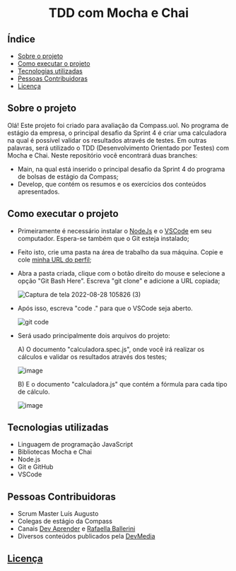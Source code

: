 
<h1 align="center"> TDD com Mocha e Chai </h1> 

## Índice 

* [Sobre o projeto](#sobre-o-projeto)
* [Como executar o projeto](#como-executar-o-projeto)
* [Tecnologias utilizadas](#tecnologias-utilizadas)
* [Pessoas Contribuidoras](#pessoas-contribuidoras)
* [Licença](#licença)

## Sobre o projeto
Olá! Este projeto foi criado para avaliação da Compass.uol. No programa de estágio da empresa, o principal desafio da Sprint 4 é criar uma calculadora na qual é possível validar os resultados através de testes. Em outras palavras, será utilizado o TDD (Desenvolvimento Orientado por Testes) com Mocha e Chai. Neste repositório você encontrará duas branches:
- Main, na qual está inserido o principal desafio da Sprint 4 do programa de bolsas de estágio da Compass;
- Develop, que contém os resumos e os exercícios dos conteúdos apresentados.





## Como executar o projeto
 - Primeiramente é necessário instalar o [NodeJs](https://nodejs.org/en/) e o [VSCode](https://code.visualstudio.com/download) em seu computador. Espera-se também que o Git esteja instalado;
 - Feito isto, crie uma pasta na área de trabalho da sua máquina. Copie e cole [minha URL do perfil](https://github.com/KarolineDantas/KarolineDantas-LogicalForest_KarolineNascimento_Compass.git);
 - Abra a pasta criada, clique com o botão direito do mouse e selecione a opção "Git Bash Here". Escreva "git clone" e adicione a URL copiada; 
 
    ![Captura de tela 2022-08-28 105826 (3)](https://user-images.githubusercontent.com/107884724/187078659-9c269ac6-5487-45a7-a75d-29b6f771456d.png)

- Após isso, escreva "code ." para que o VSCode seja aberto.

  ![git code](https://user-images.githubusercontent.com/107884724/187077898-7d79e6b1-f6e5-4c2f-84e1-de957179fa5e.png)

- Será usado principalmente dois arquivos do projeto: 
  
  A) O documento "calculadora.spec.js", onde você irá realizar os cálculos e validar os resultados através dos testes;
  
  ![image](https://user-images.githubusercontent.com/107884724/187078268-144e3790-4cca-47e3-9a11-ec6e2f5cac1f.png)

  B) E o documento "calculadora.js" que contém a fórmula para cada tipo de cálculo.

  ![image](https://user-images.githubusercontent.com/107884724/187078278-4011d6e3-fc19-4c81-86a8-3f993c831fce.png)

## Tecnologias utilizadas
- Linguagem de programação JavaScript
- Bibliotecas Mocha e  Chai
- Node.js
- Git e GitHub
- VSCode

## Pessoas Contribuidoras
- Scrum Master Luís Augusto
- Colegas de estágio da Compass
- Canais [Dev Aprender](https://www.youtube.com/c/DevAprender) e [Rafaella Ballerini](https://www.youtube.com/c/rafaellaballerini)
- Diversos conteúdos publicados pela [DevMedia](https://www.devmedia.com.br/)

## [Licença](https://github.com/KarolineDantas/KarolineDantas-LogicalForest_KarolineNascimento_Compass/blob/main/licence)
